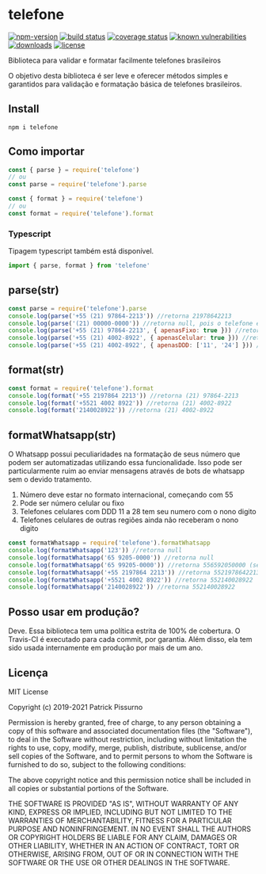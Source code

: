 # telefone

[![npm-version](https://img.shields.io/npm/v/telefone.svg)](https://www.npmjs.com/package/telefone)
[![build status](https://travis-ci.org/patrickpissurno/node-telefone.svg?branch=master)](https://travis-ci.org/patrickpissurno/node-telefone)
[![coverage status](https://coveralls.io/repos/github/patrickpissurno/node-telefone/badge.svg?branch=master)](https://coveralls.io/github/patrickpissurno/node-telefone?branch=master)
[![known vulnerabilities](https://snyk.io/test/github/patrickpissurno/node-telefone/badge.svg)](https://snyk.io/test/github/patrickpissurno/node-telefone)
[![downloads](https://img.shields.io/npm/dt/telefone.svg)](http://npm-stats.com/~packages/telefone)
[![license](https://img.shields.io/github/license/patrickpissurno/node-telefone.svg?maxAge=1800)](https://github.com/patrickpissurno/node-telefone/blob/master/LICENSE)

Biblioteca para validar e formatar facilmente telefones brasileiros

O objetivo desta biblioteca é ser leve e oferecer métodos simples e garantidos para validação e formatação básica de telefones brasileiros.

## Install

```
npm i telefone
```

## Como importar

```js
const { parse } = require('telefone')
// ou
const parse = require('telefone').parse

const { format } = require('telefone')
// ou
const format = require('telefone').format
```

### Typescript

Tipagem typescript também está disponível.

```ts
import { parse, format } from 'telefone'
```

## parse(str)

```js
const parse = require('telefone').parse
console.log(parse('+55 (21) 97864-2213')) //retorna 21978642213
console.log(parse('(21) 00000-0000')) //retorna null, pois o telefone é inválido
console.log(parse('+55 (21) 97864-2213', { apenasFixo: true })) //retorna null, pois o telefone não é fixo
console.log(parse('+55 (21) 4002-8922', { apenasCelular: true })) //retorna null, pois o telefone não é celular
console.log(parse('+55 (21) 4002-8922', { apenasDDD: ['11', '24'] })) //retorna null, pois o telefone não é de um dos DDDs informados
```

## format(str)

```js
const format = require('telefone').format
console.log(format('+55 2197864 2213')) //retorna (21) 97864-2213
console.log(format('+5521 4002 8922')) //retorna (21) 4002-8922
console.log(format('2140028922')) //retorna (21) 4002-8922
```

## formatWhatsapp(str)

O Whatsapp possui peculiaridades na formatação de seus número que podem ser automatizadas
utilizando essa funcionalidade. Isso pode ser particularmente ruim ao enviar mensagens através
de bots de whatsapp sem o devido tratamento.

1. Número deve estar no formato internacional, começando com 55
2. Pode ser número celular ou fixo
3. Telefones celulares com DDD 11 a 28 tem seu numero com o nono digito
4. Telefones celulares de outras regiões ainda não receberam o nono digito

```js
const formatWhatsapp = require('telefone').formatWhatsapp
console.log(formatWhatsapp('123')) //retorna null
console.log(formatWhatsapp('65 9205-0000')) //retorna null
console.log(formatWhatsapp('65 99205-0000')) //retorna 556592050000 (sem o 9 digito)
console.log(formatWhatsapp('+55 2197864 2213')) //retorna 5521978642213 (com o 9 digito)
console.log(formatWhatsapp('+5521 4002 8922')) //retorna 552140028922
console.log(formatWhatsapp('2140028922')) //retorna 552140028922
```

## Posso usar em produção?

Deve. Essa biblioteca tem uma política estrita de 100% de cobertura. O Travis-CI é executado para cada commit, por garantia. Além disso, ela tem sido usada internamente em produção por mais de um ano.

## Licença

MIT License

Copyright (c) 2019-2021 Patrick Pissurno

Permission is hereby granted, free of charge, to any person obtaining a copy
of this software and associated documentation files (the "Software"), to deal
in the Software without restriction, including without limitation the rights
to use, copy, modify, merge, publish, distribute, sublicense, and/or sell
copies of the Software, and to permit persons to whom the Software is
furnished to do so, subject to the following conditions:

The above copyright notice and this permission notice shall be included in all
copies or substantial portions of the Software.

THE SOFTWARE IS PROVIDED "AS IS", WITHOUT WARRANTY OF ANY KIND, EXPRESS OR
IMPLIED, INCLUDING BUT NOT LIMITED TO THE WARRANTIES OF MERCHANTABILITY,
FITNESS FOR A PARTICULAR PURPOSE AND NONINFRINGEMENT. IN NO EVENT SHALL THE
AUTHORS OR COPYRIGHT HOLDERS BE LIABLE FOR ANY CLAIM, DAMAGES OR OTHER
LIABILITY, WHETHER IN AN ACTION OF CONTRACT, TORT OR OTHERWISE, ARISING FROM,
OUT OF OR IN CONNECTION WITH THE SOFTWARE OR THE USE OR OTHER DEALINGS IN THE
SOFTWARE.
